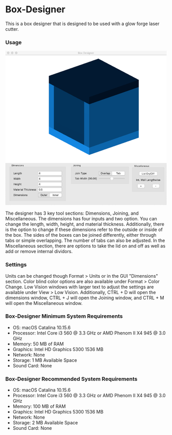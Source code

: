 # Box-Designer
This is a box designer that is designed to be used with a glow forge laser cutter.

### Usage

![](userImages/BoxDesignerScreen.png)

The designer has 3 key tool sections: Dimensions, Joining, and Miscellaneous. The dimensions has four inputs and two option. You can change the length, width, height, and material thickness. Additionally, there is the option to change if these dimensions refer to the outside or inside of the box. The sides of the boxes can be joined differently, either through tabs or simple overlapping. The number of tabs can also be adjusted. In the Miscellaneous section, there are options to take the lid on and off as well as add or remove internal dividors.
### Settings
Units can be changed though Format > Units or in the GUI "Dimensions" section.
Color blind color options are also available under Format > Color Change.
Low Vision windows with larger text to adjust the settings are available under View > Low Vision.
Additionally, CTRL + D will open the dimensions window, CTRL + J will open the Joining window, and CTRL + M will open the Miscellaneous window.

### Box-Designer Minimum System Requirements

* OS: macOS Catalina 10.15.6
* Processor: Intel Core i3 560 @ 3.3 GHz or AMD Phenom II X4 945 @ 3.0 GHz
* Memory: 50 MB of RAM
* Graphics: Intel HD Graphics 5300 1536 MB
* Network: None
* Storage: 1 MB Available Space
* Sound Card: None

### Box-Designer Recommended System Requirements

* OS: macOS Catalina 10.15.6
* Processor: Intel Core i3 560 @ 3.3 GHz or AMD Phenom II X4 945 @ 3.0 GHz
* Memory: 100 MB of RAM
* Graphics: Intel HD Graphics 5300 1536 MB
* Network: None
* Storage: 2 MB Available Space
* Sound Card: None

